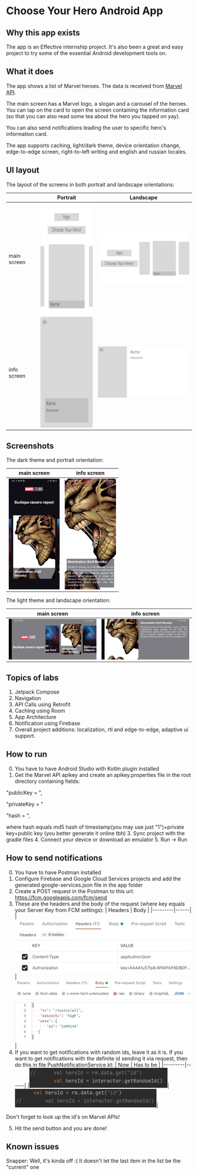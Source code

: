 # Choose Your Hero Android App

## Why this app exists

The app is an Effective internship project.
It's also been a great and easy project to try some of the essential Android development tools on.

## What it does

The app shows a list of Marvel heroes. The data is received from [Marvel API](https://developer.marvel.com/docs#!/public/getCreatorCollection_get_0).

The main screen has a Marvel logo, a slogan and a carousel of the heroes. You can tap on the card to open the screen containing the information card (so that you can also read some tea about the hero you tapped on yay).

You can also send notifications leading the user to specific hero's information card.

The app supports caching, light/dark theme, device orientation change, edge-to-edge screen, right-to-left writing and english and russian locales.

## UI layout

The layout of the screens in both portrait and landscape orientations:

|             | Portrait                                                              | Landscape                                                            |
|-------------|-----------------------------------------------------------------------|----------------------------------------------------------------------|
| main screen | <img src="assets/layout/PORTRAIT/choosing_screen.png" height="300">   | <img src="assets/layout/LANDSCAPE/choosing_screen.png" width="300">  |
| info screen | <img src="assets/layout/PORTRAIT/hero_ info_screen.png" height="300"> | <img src="assets/layout/LANDSCAPE/hero_info_screen.png" width="300"> |                                                                       |

## Screenshots

The dark theme and portrait orientation:

| main screen                                               | info screen                                               |
|-----------------------------------------------------------|-----------------------------------------------------------|
| <img src="assets/screenshots/dark_main.jpg" height="300"> | <img src="assets/screenshots/dark_info.jpg" height="300"> |

The light theme and landscape orientation:

| main screen                                               | info screen                                               |
|-----------------------------------------------------------|-----------------------------------------------------------|
| <img src="assets/screenshots/light_main.jpg" width="300"> | <img src="assets/screenshots/light_info.jpg" width="300"> |

## Topics of labs

1. Jetpack Compose
2. Navigation
3. API Calls using Retrofit
4. Caching using Room
5. App Architecture
6. Notification using Firebase
7. Overall project additions: localization, rtl and edge-to-edge, adaptive ui support.

## How to run

0. You have to have Android Studio with Kotlin plugin installed
1. Get the Marvel API apikey and create an apikey.properties file in the root directory containing fields: 

"publicKey = ", 

"privateKey = " 

"hash = ", 

where hash equals md5 hash of timestamp(you may use just "1")+private key+public key (you better generate it online tbh)
3. Sync project with the gradle files
4. Connect your device or download an emulator
5. Run -> Run 

## How to send notifications

0. You have to have Postman installed
1. Configure Firebase and Google Cloud Services projects and add the generated google-services.json file in the app folder
2. Create a POST request in the Postman to this url: https://fcm.googleapis.com/fcm/send
3. These are the headers and the body of the request (where key equals your Server Key from FCM settings):
   | Headers | Body |
   |---------|------|
   |<img src="assets/notifications/XsZ_YB4GRjI.jpg">|<img src="assets/notifications/y72n23XH_do.jpg">|
4. If you want to get notifications with random ids, leave it as it is. If you want to get notifications with the definite id sending it via request, then do this in file PushNotificationService.kt:
   | Now | Has to be |
   |---------|------|
   |<img src="assets/notifications/1v9JcmJi7WE.jpg">|<img src="assets/notifications/H99RWmNpqns.jpg">|

Don't forget to look up the id's on Marvel APIs!

5. Hit the send button and you are done!

## Known issues

Snapper: Well, it's kinda off :( It doesn't let the last item in the list be the "current" one
